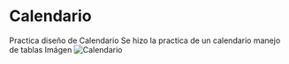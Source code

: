# Calendario
Practica diseño de Calendario
Se hizo la practica de un calendario manejo de tablas
Imágen
![Calendario](https://user-images.githubusercontent.com/49293335/135370836-04977d17-fee2-448d-858d-44610f814547.jpg)
